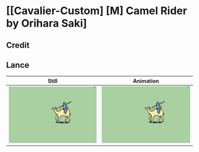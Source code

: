 # [\[Cavalier-Custom\] \[M\] Camel Rider by Orihara Saki]

## Credit



## Lance

| Still | Animation |
| :---: | :-------: |
| ![Lance still](./Lance_000.png) | ![Lance animation](./Lance.gif) |
